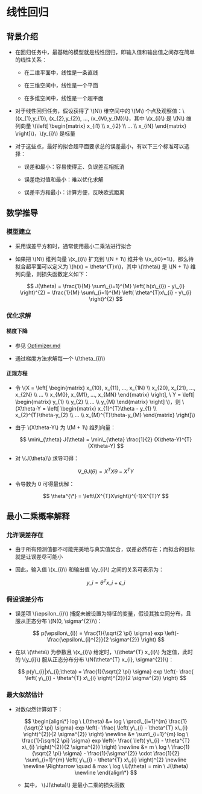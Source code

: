 <script type="text/javascript" src="http://cdn.mathjax.org/mathjax/latest/MathJax.js?config=default"></script>

# 线性回归

## 背景介绍

- 在回归任务中，最基础的模型就是线性回归，即输入值和输出值之间存在简单的线性关系：

	- 在二维平面中，线性是一条直线

	- 在三维空间中，线性是一个平面

	- 在多维空间中，线性是一个超平面

- 对于线性回归任务，假设获得了 \\(N\\) 维空间中的 \\(M\\) 个点及观察值：\\((x\_{1},y\_{1}), (x\_{2},y\_{2}), ..., (x\_{M},y\_{M})\\)，其中 \\(x\_{i}\\) 是 \\(N\\) 维列向量 \\(\\left\[ \begin{matrix} x\_{i1} \\\\ x\_{i2} \\\\ ... \\\\ x\_{iN} \end{matrix} \\right\]\\)，\\(y\_{i}\\) 是标量

- 对于这些点，最好的拟合超平面要求总的误差最小，有以下三个标准可以选择：

	- 误差和最小：容易使得正、负误差互相抵消
	
	- 误差绝对值和最小：难以优化求解

	- 误差平方和最小：计算方便，反映欧式距离

## 数学推导

### 模型建立

- 采用误差平方和时，通常使用最小二乘法进行拟合

- 如果把 \\(N\\) 维列向量 \\(x\_{i}\\) 扩充到 \\(N + 1\\) 维并令 \\(x\_{i0}=1\\)，那么待拟合超平面可以定义为 \\(h(x) = \theta^{T}x\\)，其中 \\(\theta\\) 是 \\(N + 1\\) 维列向量，则损失函数定义如下：

	$$ J(\theta) = \frac{1}{M} \sum\_{i=1}^{M} \left( h(x\_{i}) - y\_{i} \right)^{2} = \frac{1}{M} \sum\_{i=1}^{M} \left( \theta^{T}x\_{i} - y\_{i} \right)^{2} $$

### 优化求解

#### 梯度下降

- 参见 [Optimizer.md](Optimizer.md)

- 通过梯度方法求解每一个 \\(\theta\_{i}\\)

#### 正规方程

- 令 \\(X = \\left\[ \begin{matrix} x\_{10}, x\_{11}, ..., x\_{1N} \\\\ x\_{20}, x\_{21}, ..., x\_{2N} \\\\ ... \\\\ x\_{M0}, x\_{M1}, ..., x\_{MN} \end{matrix} \\right\], \ Y = \\left\[ \begin{matrix} y\_{1} \\\\ y\_{2} \\\\ ... \\\\ y\_{M} \end{matrix} \\right\] \\)，则 \\(X\theta-Y = \\left\[ \begin{matrix} x\_{1}^{T}\theta - y\_{1} \\\\ x\_{2}^{T}\theta-y\_{2} \\\\ ... \\\\ x\_{M}^{T}\theta-y\_{M} \end{matrix} \\right\]\\)

- 由于 \\(X\theta-Y\\) 为 \\(M + 1\\) 维列向量：

	$$ \min\_{\theta} J(\theta) = \min\_{\theta} \frac{1}{2} (X\theta-Y)^{T}(X\theta-Y) $$

- 对 \\(J(\theta)\\) 求导可得：

	$$ \nabla\_{\theta}J(\theta) = X^{T}X\theta - X^{T}Y $$

- 令导数为 0 可得最优解：

	$$ \theta^{\*} = \left\(X^{T}X\right\)^{-1}X^{T}Y $$

## 最小二乘概率解释

### 允许误差存在

- 由于所有预测值都不可能完美地与真实值契合，误差必然存在；而拟合的目标就是让误差尽可能小

- 因此，输入值 \\(x\_{i}\\) 和输出值 \\(y\_{i}\\) 之间的关系可表示为：

	$$ y\_{i} = \theta^{T} x\_{i} + \epsilon\_{i} $$

### 假设误差分布

- 误差项 \\(\epsilon\_{i}\\) 捕捉未被设置为特征的变量，假设其独立同分布，且服从正态分布 \\(N(0, \sigma^{2})\\)：

	$$ p(\epsilon\_{i}) = \frac{1}{\sqrt{2 \pi} \sigma} exp \left(- \frac{\epsilon\_{i}^{2}}{2 \sigma^{2}} \right) $$

- 在以 \\(\theta\\) 为参数且 \\(x\_{i}\\) 给定时，\\(\theta^{T} x\_{i}\\) 为定值，此时的 \\(y\_{i}\\) 服从正态分布分布 \\(N(\theta^{T} x\_{i}, \sigma^{2})\\)：

	$$ p(y\_{i}|x\_{i};\theta) = \frac{1}{\sqrt{2 \pi} \sigma} exp \left(- \frac{ \left( y\_{i} - \theta^{T} x\_{i} \right)^{2}}{2 \sigma^{2}} \right) $$

### 最大似然估计

- 对数似然计算如下：

	$$
	\begin{align\*}
	log \ L(\theta)  &= log \ \prod\_{i=1}^{m} \frac{1}{\sqrt{2 \pi} \sigma} exp \left(- \frac{ \left( y\_{i} - \theta^{T} x\_{i} \right)^{2}}{2 \sigma^{2}} \right) \newline
	&= \sum\_{i=1}^{m} log \ \frac{1}{\sqrt{2 \pi} \sigma} exp \left(- \frac{ \left( y\_{i} - \theta^{T} x\_{i} \right)^{2}}{2 \sigma^{2}} \right) \newline
	&= m \ log \ \frac{1}{\sqrt{2 \pi} \sigma} - \frac{1}{\sigma^{2}} \cdot \frac{1}{2} \sum\_{i=1}^{m} \left( y\_{i} - \theta^{T} x\_{i} \right)^{2} \newline \newline
	\Rightarrow \quad & max \ log \ L(\theta) = min \ J(\theta) \newline
	\end{align\*}
	$$
	
	- 其中， \\(J(\theta)\\) 是最小二乘的损失函数